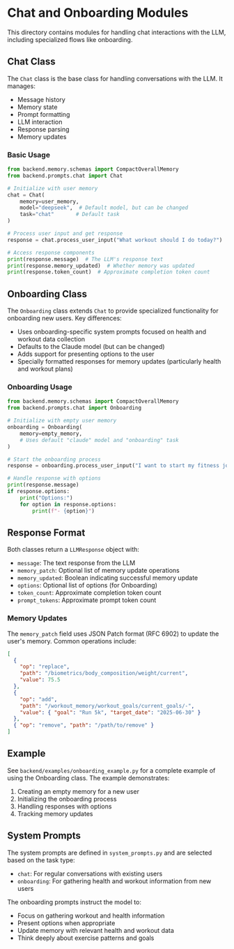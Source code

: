 # Chat and Onboarding Modules

This directory contains modules for handling chat interactions with the LLM, including specialized flows like onboarding.

## Chat Class

The `Chat` class is the base class for handling conversations with the LLM. It manages:

- Message history
- Memory state
- Prompt formatting
- LLM interaction
- Response parsing
- Memory updates

### Basic Usage

```python
from backend.memory.schemas import CompactOverallMemory
from backend.prompts.chat import Chat

# Initialize with user memory
chat = Chat(
    memory=user_memory,
    model="deepseek",  # Default model, but can be changed
    task="chat"       # Default task
)

# Process user input and get response
response = chat.process_user_input("What workout should I do today?")

# Access response components
print(response.message)  # The LLM's response text
print(response.memory_updated)  # Whether memory was updated
print(response.token_count)  # Approximate completion token count
```

## Onboarding Class

The `Onboarding` class extends `Chat` to provide specialized functionality for onboarding new users. Key differences:

- Uses onboarding-specific system prompts focused on health and workout data collection
- Defaults to the Claude model (but can be changed)
- Adds support for presenting options to the user
- Specially formatted responses for memory updates (particularly health and workout plans)

### Onboarding Usage

```python
from backend.memory.schemas import CompactOverallMemory
from backend.prompts.chat import Onboarding

# Initialize with empty user memory
onboarding = Onboarding(
    memory=empty_memory,
    # Uses default "claude" model and "onboarding" task
)

# Start the onboarding process
response = onboarding.process_user_input("I want to start my fitness journey")

# Handle response with options
print(response.message)
if response.options:
    print("Options:")
    for option in response.options:
        print(f"- {option}")
```

## Response Format

Both classes return a `LLMResponse` object with:

- `message`: The text response from the LLM
- `memory_patch`: Optional list of memory update operations
- `memory_updated`: Boolean indicating successful memory update
- `options`: Optional list of options (for Onboarding)
- `token_count`: Approximate completion token count
- `prompt_tokens`: Approximate prompt token count

### Memory Updates

The `memory_patch` field uses JSON Patch format (RFC 6902) to update the user's memory. Common operations include:

```json
[
  {
    "op": "replace",
    "path": "/biometrics/body_composition/weight/current",
    "value": 75.5
  },
  {
    "op": "add",
    "path": "/workout_memory/workout_goals/current_goals/-",
    "value": { "goal": "Run 5k", "target_date": "2025-06-30" }
  },
  { "op": "remove", "path": "/path/to/remove" }
]
```

## Example

See `backend/examples/onboarding_example.py` for a complete example of using the Onboarding class. The example demonstrates:

1. Creating an empty memory for a new user
2. Initializing the onboarding process
3. Handling responses with options
4. Tracking memory updates

## System Prompts

The system prompts are defined in `system_prompts.py` and are selected based on the task type:

- `chat`: For regular conversations with existing users
- `onboarding`: For gathering health and workout information from new users

The onboarding prompts instruct the model to:

- Focus on gathering workout and health information
- Present options when appropriate
- Update memory with relevant health and workout data
- Think deeply about exercise patterns and goals
